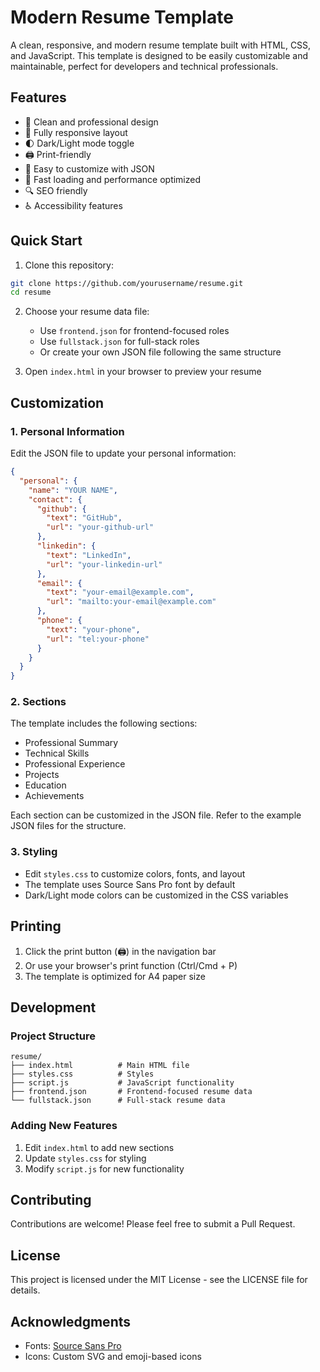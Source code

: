 # Modern Resume Template

A clean, responsive, and modern resume template built with HTML, CSS, and JavaScript. This template is designed to be easily customizable and maintainable, perfect for developers and technical professionals.

## Features

- 🎨 Clean and professional design
- 📱 Fully responsive layout
- 🌓 Dark/Light mode toggle
- 🖨️ Print-friendly
- 📝 Easy to customize with JSON
- 🚀 Fast loading and performance optimized
- 🔍 SEO friendly
- ♿ Accessibility features

## Quick Start

1. Clone this repository:

```bash
git clone https://github.com/yourusername/resume.git
cd resume
```

2. Choose your resume data file:

   - Use `frontend.json` for frontend-focused roles
   - Use `fullstack.json` for full-stack roles
   - Or create your own JSON file following the same structure

3. Open `index.html` in your browser to preview your resume

## Customization

### 1. Personal Information

Edit the JSON file to update your personal information:

```json
{
  "personal": {
    "name": "YOUR NAME",
    "contact": {
      "github": {
        "text": "GitHub",
        "url": "your-github-url"
      },
      "linkedin": {
        "text": "LinkedIn",
        "url": "your-linkedin-url"
      },
      "email": {
        "text": "your-email@example.com",
        "url": "mailto:your-email@example.com"
      },
      "phone": {
        "text": "your-phone",
        "url": "tel:your-phone"
      }
    }
  }
}
```

### 2. Sections

The template includes the following sections:

- Professional Summary
- Technical Skills
- Professional Experience
- Projects
- Education
- Achievements

Each section can be customized in the JSON file. Refer to the example JSON files for the structure.

### 3. Styling

- Edit `styles.css` to customize colors, fonts, and layout
- The template uses Source Sans Pro font by default
- Dark/Light mode colors can be customized in the CSS variables

## Printing

1. Click the print button (🖨️) in the navigation bar
2. Or use your browser's print function (Ctrl/Cmd + P)
3. The template is optimized for A4 paper size

## Development

### Project Structure

```
resume/
├── index.html          # Main HTML file
├── styles.css          # Styles
├── script.js           # JavaScript functionality
├── frontend.json       # Frontend-focused resume data
└── fullstack.json      # Full-stack resume data
```

### Adding New Features

1. Edit `index.html` to add new sections
2. Update `styles.css` for styling
3. Modify `script.js` for new functionality

## Contributing

Contributions are welcome! Please feel free to submit a Pull Request.

## License

This project is licensed under the MIT License - see the LICENSE file for details.

## Acknowledgments

- Fonts: [Source Sans Pro](https://fonts.google.com/specimen/Source+Sans+Pro)
- Icons: Custom SVG and emoji-based icons
